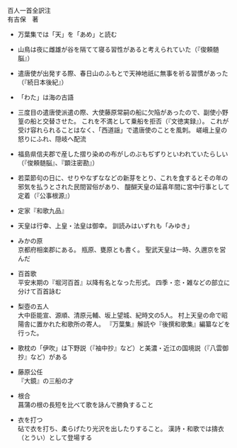 百人一首全訳注  
有吉保　著  

- 万葉集では「天」を「あめ」と読む

- 山鳥は夜に雌雄が谷を隔てて寝る習性があると考えられていた（『俊頼髄脳』）

- 遣唐使が出発する際、春日山のふもとで天神地祇に無事を祈る習慣があった（『続日本後紀』）

- 「わた」は海の古語

- 三度目の遣唐使派遣の際、大使藤原常嗣の船に欠陥があったので、副使小野篁の船と交替させた。
これを不満として乗船を拒否（『文徳実録』）。
これが受け容れられることはなく、「西道謡」で遣唐使のことを風刺。
嵯峨上皇の怒りにふれ、隠岐へ配流

- 福島県信夫郡で産した摺り染めの布がしのぶもぢずりといわれていたらしい（『俊頼髄脳』、『顕注密勘』）

- 若菜節句の日に、せりやなずななどの新芽をとり、これを食するとその年の邪気を払うとされた民間習俗があり、
醍醐天皇の延喜年間に宮中行事として定着（『公事根源』）

- 定家『和歌九品』

- 天皇は行幸、上皇・法皇は御幸。
訓読みはいずれも「みゆき」

- みかの原  
京都府相楽郡にある。
瓶原、甕原とも書く。
聖武天皇は一時、久邇京を営んだ

- 百首歌  
平安末期の『堀河百首』以降有名となった形式。
四季・恋・雑などの部立に分けて百首詠む

- 梨壺の五人  
大中臣能宣、源順、清原元輔、坂上望城、紀時文の5人。
村上天皇の命で昭陽舎に置かれた和歌所の寄人。
『万葉集』解読や『後撰和歌集』編纂などを行った。

- 歌枕の「伊吹」は下野説（『袖中抄』など）と美濃・近江の国境説（『八雲御抄』など）がある

- 藤原公任  
『大鏡』の三船の才

- 根合  
菖蒲の根の長短を比べて歌を詠んで勝負すること

- 衣を打つ  
砧で衣を打ち、柔らげたり光沢を出したりすること。
漢詩・和歌では擣衣（とうい）として登場する